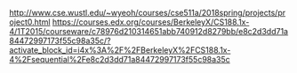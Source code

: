 http://www.cse.wustl.edu/~wyeoh/courses/cse511a/2018spring/projects/project0.html
https://courses.edx.org/courses/BerkeleyX/CS188.1x-4/1T2015/courseware/c78976d210314651abb740912d8279bb/e8c2d3dd71a84472997173f55c98a35c/?activate_block_id=i4x%3A%2F%2FBerkeleyX%2FCS188.1x-4%2Fsequential%2Fe8c2d3dd71a84472997173f55c98a35c
